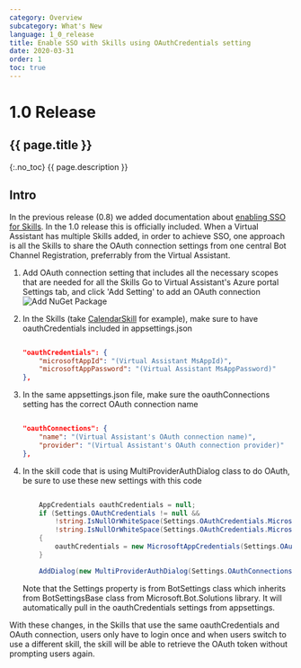 ```yaml
---
category: Overview
subcategory: What's New
language: 1_0_release
title: Enable SSO with Skills using OAuthCredentials setting
date: 2020-03-31
order: 1
toc: true
---
```


# 1.0 Release
## {{ page.title }}
{:.no_toc}
{{ page.description }}

## Intro
 
In the previous release (0.8) we added documentation about [enabling SSO for Skills](https://microsoft.github.io/botframework-solutions/overview/whats-new/0.8-beta/achieve-SSO-among-skills/). In the 1.0 release this is officially included. When a Virtual Assistant has multiple Skills added, in order to achieve SSO, one approach is all the Skills to share the OAuth connection settings from one central Bot Channel Registration, preferrably from the Virtual Assistant. 

1. Add OAuth connection setting that includes all the necessary scopes that are needed for all the Skills
   Go to Virtual Assistant's Azure portal Settings tab, and click 'Add Setting' to add an OAuth connection
   ![Add NuGet Package]({{site.baseurl}}/assets/images/add-nuget.png)

1. In the Skills (take [CalendarSkill](https://github.com/microsoft/botframework-skills/tree/master/skills/csharp/calendarskill) for example), make sure to have oauthCredentials included in appsettings.json

    ```json

    "oauthCredentials": {
        "microsoftAppId": "(Virtual Assistant MsAppId)",
        "microsoftAppPassword": "(Virtual Assistant MsAppPassword)"
    },

    ```

1. In the same appsettings.json file, make sure the oauthConnections setting has the correct OAuth connection name

    ```json

    "oauthConnections": {
        "name": "(Virtual Assistant's OAuth connection name)",
        "provider": "(Virtual Assistant's OAuth connection provider)"
    },

    ```

1. In the skill code that is using MultiProviderAuthDialog class to do OAuth, be sure to use these new settings with this code

    ```csharp

        AppCredentials oauthCredentials = null;
        if (Settings.OAuthCredentials != null &&
            !string.IsNullOrWhiteSpace(Settings.OAuthCredentials.MicrosoftAppId) &&
            !string.IsNullOrWhiteSpace(Settings.OAuthCredentials.MicrosoftAppPassword))
        {
            oauthCredentials = new MicrosoftAppCredentials(Settings.OAuthCredentials.MicrosoftAppId, Settings.OAuthCredentials.MicrosoftAppPassword);
        }

        AddDialog(new MultiProviderAuthDialog(Settings.OAuthConnections, null, oauthCredentials));

    ```

    Note that the Settings property is from BotSettings class which inherits from BotSettingsBase class from Microsoft.Bot.Solutions library. It will automatically pull in the oauthCredentials settings from appsettings.

With these changes, in the Skills that use the same oauthCredentials and OAuth connection, users only have to login once and when users switch to use a different skill, the skill will be able to retrieve the OAuth token without prompting users again. 